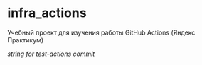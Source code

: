 # infra_actions
Учебный проект для изучения работы GitHub Actions (Яндекс Практикум)

*string for test-actions commit*
